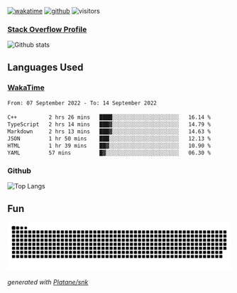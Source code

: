 [![wakatime](https://wakatime.com/badge/user/82c377cd-a54c-404c-b7df-177b313ca539.svg)](https://wakatime.com/@82c377cd-a54c-404c-b7df-177b313ca539)
[![github](https://img.shields.io/github/followers/xinthose?logo=github&style=plastic)](https://github.com/alanhamlett?tab=followers)
![visitors](https://visitor-badge.glitch.me/badge?page_id=xinthose&left_color=green&right_color=red)
### [Stack Overflow Profile](https://stackoverflow.com/users/4056146/xinthose)

![Github stats](https://github-readme-stats.vercel.app/api?username=xinthose&show_icons=true&theme=radical&count_private=true)

## Languages Used

### [WakaTime](https://wakatime.com/)
<!--START_SECTION:waka-->

```text
From: 07 September 2022 - To: 14 September 2022

C++          2 hrs 26 mins   ████░░░░░░░░░░░░░░░░░░░░░   16.14 %
TypeScript   2 hrs 14 mins   ███▓░░░░░░░░░░░░░░░░░░░░░   14.79 %
Markdown     2 hrs 13 mins   ███▓░░░░░░░░░░░░░░░░░░░░░   14.63 %
JSON         1 hr 50 mins    ███░░░░░░░░░░░░░░░░░░░░░░   12.13 %
HTML         1 hr 39 mins    ██▓░░░░░░░░░░░░░░░░░░░░░░   10.90 %
YAML         57 mins         █▓░░░░░░░░░░░░░░░░░░░░░░░   06.30 %
```

<!--END_SECTION:waka-->

### Github

![Top Langs](https://github-readme-stats.vercel.app/api/top-langs/?username=xinthose)

## Fun
![github contribution grid snake animation](https://raw.githubusercontent.com/xinthose/xinthose/output/github-contribution-grid-snake.svg)

_generated with [Platane/snk](https://github.com/Platane/snk)_
